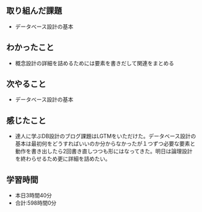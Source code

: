 ## 取り組んだ課題
- データベース設計の基本
## わかったこと
- 概念設計の詳細を詰めるためには要素を書きだして関連をまとめる
## 次やること
- データベース設計の基本
## 感じたこと
- 達人に学ぶDB設計のブログ課題はLGTMをいただけた。データベース設計の基本は最初何をどうすればいいのか分からなかったが１つずつ必要な要素と動作を書き出したら2回書き直しつつも形にはなってきた。明日は論理設計を終わらせるため更に詳細を詰めたい。
## 学習時間
- 本日3時間40分<br>
- 合計:598時間0分
